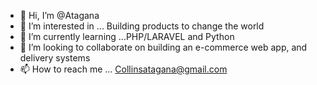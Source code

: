 - 👋 Hi, I’m @Atagana
- 👀 I’m interested in ... Building products to change the world 
- 🌱 I’m currently learning ...PHP/LARAVEL and Python 
- 💞️ I’m looking to collaborate on building an e-commerce web app, and delivery systems 
- 📫 How to reach me ... Collinsatagana@gmail.com

<!---
Atagana/Atagana is a ✨ special ✨ repository because its `README.md` (this file) appears on your GitHub profile.
You can click the Preview link to take a look at your changes.
--->
